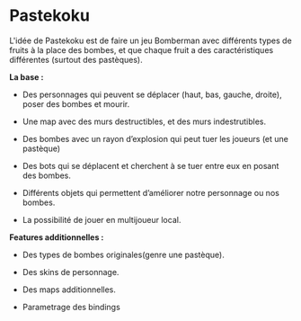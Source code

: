 # Pastekoku

L'idée de Pastekoku est de faire un jeu Bomberman avec différents types de fruits à la place des bombes, et que chaque fruit a des caractéristiques différentes (surtout des pastèques).

**La base :**

- Des personnages qui peuvent se déplacer (haut, bas, gauche, droite), poser des bombes et mourir.

- Une map avec des murs destructibles, et des murs indestrutibles.

- Des bombes avec un rayon d’explosion qui peut tuer les joueurs (et une pastèque)

- Des bots qui se déplacent et cherchent à se tuer entre eux en posant des bombes.

- Différents objets qui permettent d’améliorer notre personnage ou nos bombes.

- La possibilité de jouer en multijoueur local.

**Features additionnelles :**

- Des types de bombes originales(genre une pastèque).

- Des skins de personnage.

- Des maps additionnelles.

- Parametrage des bindings
